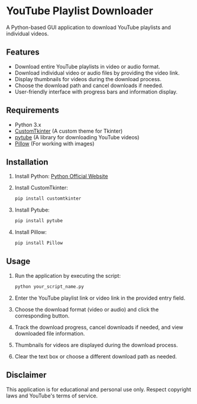 # YouTube Playlist Downloader

A Python-based GUI application to download YouTube playlists and individual videos.

## Features
- Download entire YouTube playlists in video or audio format.
- Download individual video or audio files by providing the video link.
- Display thumbnails for videos during the download process.
- Choose the download path and cancel downloads if needed.
- User-friendly interface with progress bars and information display.

## Requirements
- Python 3.x
- [CustomTkinter](https://github.com/creatorfromhell/customtkinter) (A custom theme for Tkinter)
- [pytube](https://github.com/nficano/pytube) (A library for downloading YouTube videos)
- [Pillow](https://python-pillow.org/) (For working with images)
  
## Installation

1. Install Python: [Python Official Website](https://www.python.org/downloads/)

2. Install CustomTkinter:
   ```bash
   pip install customtkinter
   ```

3. Install Pytube:
   ```bash
   pip install pytube
   ```

4. Install Pillow:
   ```bash
   pip install Pillow
   ```

## Usage

1. Run the application by executing the script:
   ```bash
   python your_script_name.py
   ```

2. Enter the YouTube playlist link or video link in the provided entry field.

3. Choose the download format (video or audio) and click the corresponding button.

4. Track the download progress, cancel downloads if needed, and view downloaded file information.

5. Thumbnails for videos are displayed during the download process.

6. Clear the text box or choose a different download path as needed.

## Disclaimer
This application is for educational and personal use only. Respect copyright laws and YouTube's terms of service.

